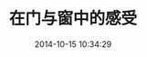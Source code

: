 ---
layout: image
title:  在门与窗中的感受
date:   2014-10-15 10:34:29
categories: work
pre: | 
       door
src: /images/door.jpg
---